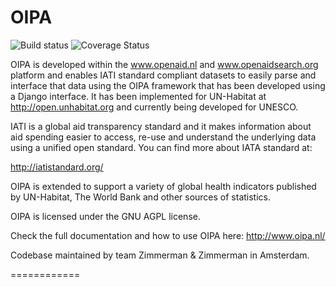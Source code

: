 OIPA 
============

![Build status](https://travis-ci.org/openaid-IATI/OIPA.svg?branch=master)
![Coverage Status](https://img.shields.io/coveralls/openaid-IATI/OIPA.svg)

OIPA is developed within the www.openaid.nl and www.openaidsearch.org platform and enables IATI standard compliant datasets to easily parse and interface that data using the OIPA framework that has been developed using a Django interface. It has been implemented for UN-Habitat at http://open.unhabitat.org and currently being developed for UNESCO.

IATI is a global aid transparency standard and it makes information about aid spending easier to access, re-use and understand the underlying data using a unified open standard. You can find more about IATA standard at:

http://iatistandard.org/

OIPA is extended to support a variety of global health indicators published by UN-Habitat, The World Bank and other sources of statistics.

OIPA is licensed under the GNU AGPL license.

Check the full documentation and how to use OIPA here: http://www.oipa.nl/

Codebase maintained by team Zimmerman & Zimmerman in Amsterdam.

============
